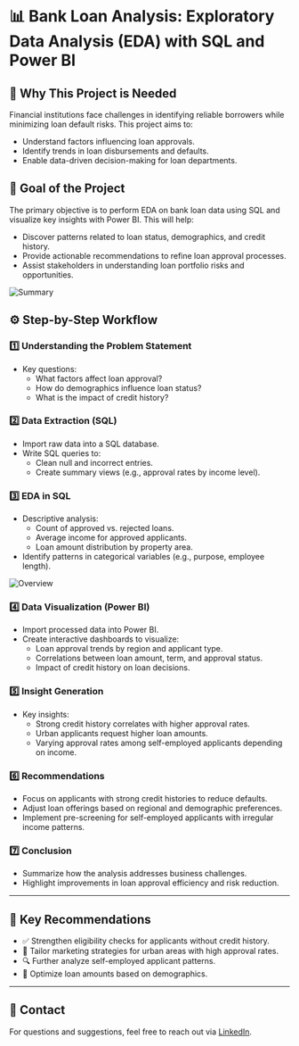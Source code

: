 # 📊 Bank Loan Analysis: Exploratory Data Analysis (EDA) with SQL and Power BI

## 📌 **Why This Project is Needed**
Financial institutions face challenges in identifying reliable borrowers while minimizing loan default risks. This project aims to:

- Understand factors influencing loan approvals.
- Identify trends in loan disbursements and defaults.
- Enable data-driven decision-making for loan departments.

## 🎯 **Goal of the Project**
The primary objective is to perform EDA on bank loan data using SQL and visualize key insights with Power BI. This will help:

- Discover patterns related to loan status, demographics, and credit history.
- Provide actionable recommendations to refine loan approval processes.
- Assist stakeholders in understanding loan portfolio risks and opportunities.

![Summary](https://github.com/user-attachments/assets/a6095d1a-08aa-4419-abf1-6ededc2ac6d2)

## ⚙️ **Step-by-Step Workflow**

### 1️⃣ **Understanding the Problem Statement**
- Key questions:
  - What factors affect loan approval?
  - How do demographics influence loan status?
  - What is the impact of credit history?

### 2️⃣ **Data Extraction (SQL)**
- Import raw data into a SQL database.
- Write SQL queries to:
  - Clean null and incorrect entries.
  - Create summary views (e.g., approval rates by income level).

### 3️⃣ **EDA in SQL**
- Descriptive analysis:
  - Count of approved vs. rejected loans.
  - Average income for approved applicants.
  - Loan amount distribution by property area.
- Identify patterns in categorical variables (e.g., purpose, employee length).

![Overview](https://github.com/user-attachments/assets/8c8ef606-e0e0-4e2f-8717-4eb18472b2c1)

### 4️⃣ **Data Visualization (Power BI)**
- Import processed data into Power BI.
- Create interactive dashboards to visualize:
  - Loan approval trends by region and applicant type.
  - Correlations between loan amount, term, and approval status.
  - Impact of credit history on loan decisions.

### 5️⃣ **Insight Generation**
- Key insights:
  - Strong credit history correlates with higher approval rates.
  - Urban applicants request higher loan amounts.
  - Varying approval rates among self-employed applicants depending on income.

### 6️⃣ **Recommendations**
- Focus on applicants with strong credit histories to reduce defaults.
- Adjust loan offerings based on regional and demographic preferences.
- Implement pre-screening for self-employed applicants with irregular income patterns.

### 7️⃣ **Conclusion**
- Summarize how the analysis addresses business challenges.
- Highlight improvements in loan approval efficiency and risk reduction.

---

## 📝 **Key Recommendations**
- ✅ Strengthen eligibility checks for applicants without credit history.
- 🎯 Tailor marketing strategies for urban areas with high approval rates.
- 🔍 Further analyze self-employed applicant patterns.
- 🏦 Optimize loan amounts based on demographics.

---

## 🔗 **Contact**
For questions and suggestions, feel free to reach out via [LinkedIn](https://www.linkedin.com/in/alwinj16).
